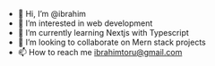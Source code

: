 - 👋 Hi, I’m @ibrahim
- 👀 I’m interested in web development
- 🌱 I’m currently learning Nextjs with Typescript
- 💞️ I’m looking to collaborate on Mern stack projects
- 📫 How to reach me ibrahimtoru@gmail.com

<!---
ibrahimtoru/ibrahimtoru is a ✨ special ✨ repository because its `README.md` (this file) appears on your GitHub profile.
You can click the Preview link to take a look at your changes.
--->

